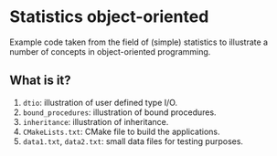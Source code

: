# Statistics object-oriented

Example code taken from the field of (simple) statistics to illustrate a number of
concepts in object-oriented programming.

## What is it?

1. `dtio`: illustration of user defined type I/O.
1. `bound_procedures`: illustration of bound procedures.
1. `inheritance`: illustration of inheritance.
1. `CMakeLists.txt`: CMake file to build the applications.
1. `data1.txt`, `data2.txt`: small data files for testing purposes.
